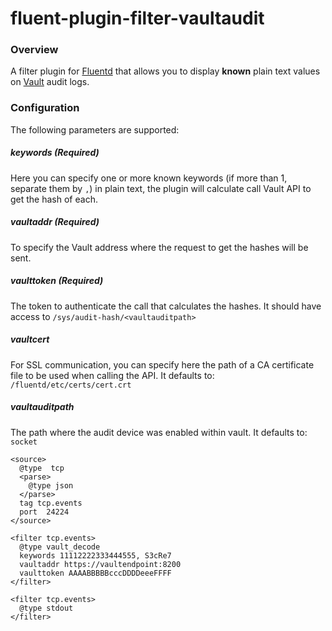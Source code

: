 # fluent-plugin-filter-vaultaudit

### Overview
A filter plugin for [Fluentd](http://www.fluentd.org/) that allows you to display **known** plain text values on [Vault](https://www.vaultproject.io/) audit logs.

### Configuration
The following parameters are supported:

##### keywords (Required)

Here you can specify one or more known keywords (if more than 1, separate them by `,`) in plain text, the plugin will calculate call Vault API to get the hash of each.

##### vaultaddr (Required)
To specify the Vault address where the request to get the hashes will be sent. 


##### vaulttoken (Required)
The token to authenticate the call that calculates the hashes. It should have access to `/sys/audit-hash/<vaultauditpath>` 

##### vaultcert
For SSL communication, you can specify here the path of a CA certificate file to be used when calling the API. It defaults to: `/fluentd/etc/certs/cert.crt`

##### vaultauditpath
The path where the audit device was enabled within vault. It defaults to: `socket`

```
<source>
  @type  tcp
  <parse>
    @type json
  </parse>
  tag tcp.events
  port  24224
</source>

<filter tcp.events>
  @type vault_decode
  keywords 11112222333444555, S3cRe7
  vaultaddr https://vaultendpoint:8200
  vaulttoken AAAABBBBBcccDDDDeeeFFFF
</filter>

<filter tcp.events>
  @type stdout
</filter>
```
